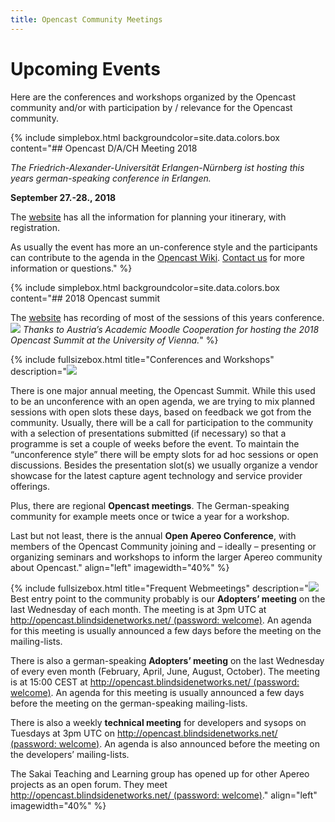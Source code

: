 ```yaml
---
title: Opencast Community Meetings
---
```


# Upcoming Events
Here are the conferences and workshops organized by the Opencast community and/or with participation by / relevance for the Opencast community.


{% include simplebox.html backgroundcolor=site.data.colors.box 
content="## Opencast D/A/CH Meeting 2018

*The Friedrich-Alexander-Universität Erlangen-Nürnberg ist hosting this years german-speaking conference in Erlangen.*

**September 27.-28., 2018**

The [website](https://www.opencast.fau.de/) has all the information for planning your itinerary, with registration.

As usually the event has more an un-conference style and the participants can contribute to the agenda in the [Opencast Wiki](https://opencast.jira.com/wiki/spaces/MHDE/pages/368607233/Themen+f+r+das+Treffen+der+DACH+Community+2018).
[Contact us](http://www.opencast.org/events) for more information or questions." %}


{% include simplebox.html backgroundcolor=site.data.colors.box 
content="## 2018 Opencast summit

The [website](http://opencast2018.univie.ac.at/programme-and-recordings/) has recording of most of the sessions of this years conference.
<img class="feature-image-left" src="http://www.opencast.org/wp-content/uploads/2018/03/opencast2018wien.jpg">
*Thanks to Austria’s Academic Moodle Cooperation for hosting the 2018 Opencast Summit at the University of Vienna.*" %}

{% include fullsizebox.html 
title="Conferences and Workshops"
description="<img class="feature-image-left" src="http://www.opencast.org/wp-content/uploads/2017/03/opencast-summit-2017.jpg">

There is one major annual meeting, the Opencast Summit. While this used to be an unconference with an open agenda, we are trying to mix planned sessions with open slots these days, based on feedback we got from the community. Usually, there will be a call for participation to the community with a selection of presentations submitted (if necessary) so that a programme is set a couple of weeks before the event. To maintain the “unconference style” there will be empty slots for ad hoc sessions or open discussions. Besides the presentation slot(s) we usually organize a vendor showcase for the latest capture agent technology and service provider offerings.

Plus, there are regional **Opencast meetings**. The German-speaking community for example meets once or twice a year for a workshop.

Last but not least, there is the annual **Open Apereo Conference**, with members of the Opencast Community joining and – ideally – presenting or organizing seminars and workshops to inform the larger Apereo community about Opencast."
align="left"
imagewidth="40%"
%}


{% include fullsizebox.html 
title="Frequent Webmeetings"
description="<img class="feature-image-right" src="http://www.opencast.org/wp-content/uploads/2015/02/bbb-conf.png">
Best entry point to the community probably is our **Adopters’ meeting** on the last Wednesday of each month. The meeting is at 3pm UTC at [http://opencast.blindsidenetworks.net/ (password: welcome)](http://opencast2018.univie.ac.at/programme-and-recordings/). An agenda for this meeting is usually announced a few days before the meeting on the mailing-lists.

There is also a german-speaking **Adopters’ meeting** on the last Wednesday of every even month (February, April, June, August, October). The meeting is at 15:00 CEST at [http://opencast.blindsidenetworks.net/ (password: welcome)](http://opencast2018.univie.ac.at/programme-and-recordings/). An agenda for this meeting is usually announced a few days before the meeting on the german-speaking mailing-lists.

There is also a weekly **technical meeting** for developers and sysops on Tuesdays at 3pm UTC on [http://opencast.blindsidenetworks.net/ (password: welcome)](http://opencast2018.univie.ac.at/programme-and-recordings/). An agenda is also announced before the meeting on the developers’ mailing-lists.

The Sakai Teaching and Learning group has opened up for other Apereo projects as an open forum. They meet [http://opencast.blindsidenetworks.net/ (password: welcome)](https://confluence.sakaiproject.org/display/PED/Sakai+Teaching+and+Learning+Conference+Calls)."
align="left"
imagewidth="40%"
%}
